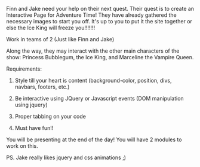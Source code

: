 Finn and Jake need your help on their next quest.  Their quest is to create an Interactive Page for Adventure Time!  They have already gathered the necessary images to start you off.  It's up to you to put it the site together or else the Ice King will freeze you!!!!!!!

Work in teams of 2 (Just like Finn and Jake)


Along the way, they may interact with the other main characters of the show: Princess Bubblegum, the Ice King, and Marceline the Vampire Queen.


Requirements:

1) Style till your heart is content (background-color, position, divs, navbars, footers, etc.)

2) Be interactive using JQuery or Javascript events (DOM manipulation using jquery)

3) Proper tabbing on your code

4) Must have fun!!


You will be presenting at the end of the day!
You will have 2 modules to work on this.



PS. Jake really likes jquery and css animations ;)